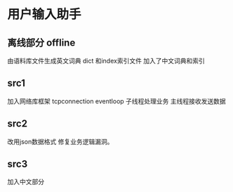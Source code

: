 # 用户输入助手

## 离线部分 offline

由语料库文件生成英文词典 dict 和index索引文件
加入了中文词典和索引

## src1 

加入网络库框架 tcpconnection eventloop  子线程处理业务 主线程接收发送数据

## src2

改用json数据格式 修复业务逻辑漏洞。

## src3

加入中文部分 


